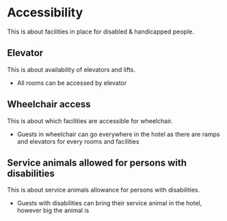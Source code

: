# Accessibility

This is about facilities in place for disabled & handicapped people.

## Elevator

This is about availability of elevators and lifts.

- All rooms can be accessed by elevator

## Wheelchair access

This is about which facilities are accessible for wheelchair.

- Guests in wheelchair can go everywhere in the hotel as there are ramps and elevators for every rooms and facilities

## Service animals allowed for persons with disabilities

This is about service animals allowance for persons with disabilities.

- Guests with disabilities can bring their service animal in the hotel, however big the animal is